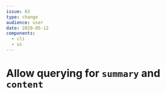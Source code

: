 ```yaml
---
issue: 63
type: change
audience: user
date: 2020-05-12
components:
  - cli
  - ui
---
```

# Allow querying for `summary` and `content`
